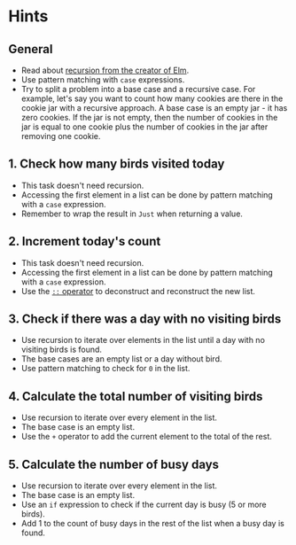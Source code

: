 # Hints

## General

- Read about [recursion from the creator of Elm][recursion].
- Use pattern matching with `case` expressions.
- Try to split a problem into a base case and a recursive case. For example, let's say you want to count how many cookies are there in the cookie jar with a recursive approach. A base case is an empty jar - it has zero cookies. If the jar is not empty, then the number of cookies in the jar is equal to one cookie plus the number of cookies in the jar after removing one cookie.

## 1. Check how many birds visited today

- This task doesn't need recursion.
- Accessing the first element in a list can be done by pattern matching with a `case` expression.
- Remember to wrap the result in `Just` when returning a value.

## 2. Increment today's count

- This task doesn't need recursion.
- Accessing the first element in a list can be done by pattern matching with a `case` expression.
- Use the [`::` operator][list-cons] to deconstruct and reconstruct the new list.

## 3. Check if there was a day with no visiting birds

- Use recursion to iterate over elements in the list until a day with no visiting birds is found.
- The base cases are an empty list or a day without bird.
- Use pattern matching to check for `0` in the list.

## 4. Calculate the total number of visiting birds

- Use recursion to iterate over every element in the list.
- The base case is an empty list.
- Use the `+` operator to add the current element to the total of the rest.

## 5. Calculate the number of busy days

- Use recursion to iterate over every element in the list.
- The base case is an empty list.
- Use an `if` expression to check if the current day is busy (5 or more birds).
- Add 1 to the count of busy days in the rest of the list when a busy day is found.

[list-cons]: https://package.elm-lang.org/packages/elm/core/latest/List#(::)
[recursion]: https://functional-programming-in-elm.netlify.app/recursion/